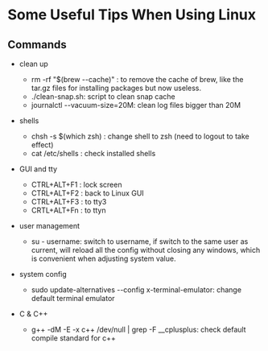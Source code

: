 # Some Useful Tips When Using Linux

## Commands

- clean up

  - rm -rf "$(brew --cache)" : to remove the cache of brew, like the tar.gz files for installing packages but now useless.
  - ./clean-snap.sh: script to clean snap cache
  - journalctl --vacuum-size=20M: clean log files bigger than 20M
- shells
  - chsh -s $(which zsh) : change shell to zsh (need to logout to take effect)
  - cat /etc/shells : check installed shells
- GUI and tty
  - CTRL+ALT+F1 : lock screen
  - CTRL+ALT+F2 : back to Linux GUI
  - CTRL+ALT+F3 : to tty3
  - CRTL+ALT+Fn : to ttyn
- user management
  - su - username: switch to username, if switch to the same user as current, will reload all the config without closing any windows, which is convenient when adjusting system value.
- system config
  - sudo update-alternatives --config x-terminal-emulator: change default terminal emulator
- C & C++
  - g++ -dM -E -x c++  /dev/null | grep -F __cplusplus: check default compile standard for c++
